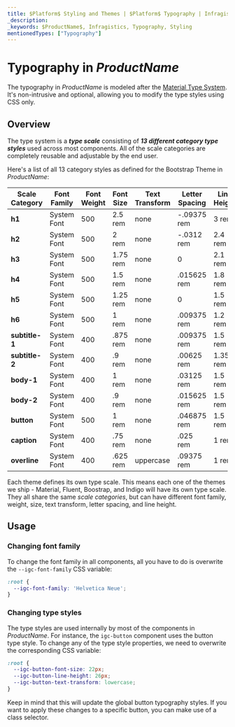 ```yaml
---
title: $Platform$ Styling and Themes | $Platform$ Typography | Infragistics
_description: 
_keywords: $ProductName$, Infragistics, Typography, Styling
mentionedTypes: ["Typography"]
---
```


# Typography in $ProductName$
The typography in $ProductName$ is modeled after the [Material Type System](https://material.io/design/typography/the-type-system.html#). It's non-intrusive and optional, allowing you to modify the type styles using CSS only.

## Overview
The type system is a **_type scale_** consisting of **_13 different category type styles_** used across most components. All of the scale categories are completely reusable and adjustable by the end user.

Here's a list of all 13 category styles as defined for the Bootstrap Theme in $ProductName$:

| **Scale Category** | **Font Family** | **Font Weight** | **Font Size** | **Text Transform** | **Letter Spacing** | **Line Height** |
|--------------------|-----------------|-----------------|---------------|--------------------|--------------------|-----------------|
| **h1**             |  System Font    | 500             | 2.5 rem       | none               | -.09375 rem        | 3 rem           |
| **h2**             |  System Font    | 500             | 2 rem         | none               | -.0312 rem         | 2.4 rem         |
| **h3**             |  System Font    | 500             | 1.75 rem      | none               | 0                  | 2.1 rem         |
| **h4**             |  System Font    | 500             | 1.5 rem       | none               | .015625 rem        | 1.8 rem         |
| **h5**             |  System Font    | 500             | 1.25 rem      | none               | 0                  | 1.5 rem         |
| **h6**             |  System Font    | 500             | 1 rem         | none               | .009375 rem        | 1.2 rem         |
| **subtitle-1**     |  System Font    | 400             | .875 rem      | none               | .009375 rem        | 1.5 rem         |
| **subtitle-2**     |  System Font    | 400             | .9 rem        | none               | .00625 rem         | 1.35 rem        |
| **body-1**         |  System Font    | 400             | 1 rem         | none               | .03125 rem         | 1.5 rem         |
| **body-2**         |  System Font    | 400             | .9 rem        | none               | .015625 rem        | 1.5 rem         |
| **button**         |  System Font    | 500             | 1 rem         | none               | .046875 rem        | 1.5 rem         |
| **caption**        |  System Font    | 400             | .75 rem       | none               | .025 rem           | 1 rem           |
| **overline**       |  System Font    | 400             | .625 rem      | uppercase          | .09375 rem         | 1 rem           |

Each theme defines its own type scale. This means each one of the themes we ship - Material, Fluent, Boostrap, and Indigo will have its own type scale. They all share the same _scale categories_, but can have different font family, weight, size, text transform, letter spacing, and line height.

## Usage

### Changing font family

To change the font family in all components, all you have to do is overwrite the `--igc-font-family` CSS variable:

```css
:root {
  --igc-font-family: 'Helvetica Neue';
}
```

### Changing type styles

The type styles are used internally by most of the components in $ProductName$. For instance, the `igc-button` component uses the button type style. 
To change any of the type style properties, we need to overwrite the corresponding CSS variable:

```css
:root {
  --igc-button-font-size: 22px;
  --igc-button-line-height: 26px;
  --igc-button-text-transform: lowercase;
}
```

Keep in mind that this will update the global button typography styles. If you want to apply these changes to a specific button, you can make use of a class selector. 

